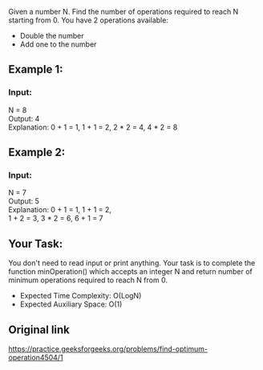 Given a number N. Find the number of operations required to reach N starting from 0. You have 2 operations available:

* Double the number
* Add one to the number

## Example 1:

### Input:
N = 8  
Output: 4  
Explanation: 0 + 1 = 1, 1 + 1 = 2,
2 * 2 = 4, 4 * 2 = 8

## Example 2:

### Input: 
N = 7  
Output: 5  
Explanation: 0 + 1 = 1, 1 + 1 = 2,  
1 + 2 = 3, 3 * 2 = 6, 6 + 1 = 7  

## Your Task:
You don't need to read input or print anything. Your task is to complete the function minOperation() which accepts an integer N and return number of minimum operations required to reach N from 0.


* Expected Time Complexity: O(LogN)
* Expected Auxiliary Space: O(1)

## Original link
https://practice.geeksforgeeks.org/problems/find-optimum-operation4504/1